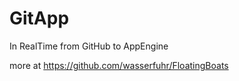 GitApp
======

In RealTime from GitHub to AppEngine

more at https://github.com/wasserfuhr/FloatingBoats
